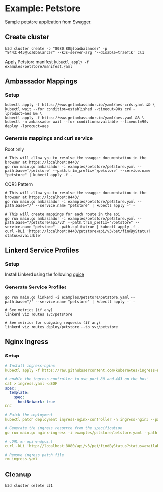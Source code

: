 # Example: Petstore

Sample petstore application from Swagger.

## Create cluster
```shell
k3d cluster create -p "8080:80@loadbalancer" -p "8443:443@loadbalancer" --k3s-server-arg '--disable=traefik' cl1
```

Apply Petstore manifest
`kubectl apply -f examples/petstore/manifest.yaml`

## Ambassador Mappings
### Setup

```shell
kubectl apply -f https://www.getambassador.io/yaml/aes-crds.yaml && \
kubectl wait --for condition=established --timeout=90s crd -lproduct=aes && \
kubectl apply -f https://www.getambassador.io/yaml/aes.yaml && \
kubectl -n ambassador wait --for condition=available --timeout=90s deploy -lproduct=aes
```

### Generate mappings and curl service

Root only
```shell
# This will allow you to resolve the swagger documentation in the browser at https://localhost:8443/
go run main.go ambassador -i examples/petstore/petstore.yaml --path.base="/petstore" --path.trim_prefix="/petstore" --service.name "petstore" | kubectl apply -f -
```

CQRS Pattern
```shell
# This will allow you to resolve the swagger documentation in the browser at https://localhost:8443/
go run main.go ambassador -i examples/petstore/petstore.yaml --path.base="/" --service.name "petstore" | kubectl apply -f -

# This will create mappings for each route in the api
go run main.go ambassador -i examples/petstore/petstore.yaml --path.base="/petstore/api/v3" --path.trim_prefix="/petstore" --service.name "petstore" --path.split=true | kubectl apply -f -
curl -kLi 'https://localhost:8443/petstore/api/v3/pet/findByStatus?status=available'  
```

## Linkerd Service Profiles
### Setup
Install Linkerd using the following [guide](https://linkerd.io/2.10/getting-started/)

### Generate Service Profiles
```shell
go run main.go linkerd -i examples/petstore/petstore.yaml --path.base="/" --service.name "petstore" | kubectl apply -f -

# See metrics (if any)
linkerd viz routes svc/petstore

# See metrics for outgoing requests (if any)
linkerd viz routes deploy/petstore --to svc/petstore
```

## Nginx Ingress
### Setup
```yaml
# Install ingress-nginx
kubectl apply -f https://raw.githubusercontent.com/kubernetes/ingress-nginx/master/deploy/static/provider/baremetal/deploy.yaml

# enable the ingress controller to use port 80 and 443 on the host
cat > ingress.yaml <<EOF
spec:
  template:
    spec:
      hostNetwork: true
EOF

# Patch the deployment
kubectl patch deployment ingress-nginx-controller -n ingress-nginx --patch "$(cat ingress.yaml)"

# Generate the ingress resource from the specification
go run main.go nginx-ingress -i examples/petstore/petstore.yaml --path.base="/" --service.name "petstore" | kubectl apply -f -

# cURL an api endpoint
curl -kLi 'http://localhost:8080/api/v3/pet/findByStatus?status=available'

# Remove ingress patch file
rm ingress.yaml
```

## Cleanup
```shell
k3d cluster delete cl1
```
